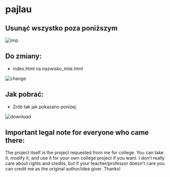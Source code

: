 # pajlau

## Usunąć wszystko poza poniższym

![imp](https://user-images.githubusercontent.com/59770398/145058839-0b3c292e-84f8-4149-b3a1-03e39f50dd47.png)

## Do zmiany:
- index.html na nazwisko_imie.html

![change](https://user-images.githubusercontent.com/59770398/145061700-472c400b-5464-4da5-92d5-4605a14e16b2.gif)

## Jak pobrać:
- Zrób tak jak pokazano poniżej.

![download](https://user-images.githubusercontent.com/59770398/145062260-bc2ad0b8-5ab0-4da8-b7ac-75cf2af5eea4.gif)

## Important legal note for everyone who came there:
The project itself is the project requested from me for college. You can take it, modify it, and use it for your own college project if you want. I don't really care about rights and credits, but if your teacher/professor doesn't care you can credit me as the original author/idea giver. Thanks!
